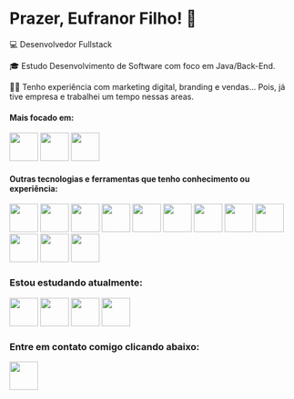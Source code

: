 # Prazer, Eufranor Filho! 👋

💻 Desenvolvedor Fullstack

 🎓 Estudo Desenvolvimento de Software com foco em Java/Back-End.

👩‍💻 Tenho experiência com marketing digital, branding e vendas... Pois, já tive empresa e trabalhei um tempo nessas areas.

#### Mais focado em:

<img width="50" heigth="50" src="https://cdn.jsdelivr.net/gh/devicons/devicon@latest/icons/java/java-original-wordmark.svg" />  <img width="50" heigth="50" src="https://cdn.jsdelivr.net/gh/devicons/devicon@latest/icons/python/python-original-wordmark.svg" />  <img width="50" heigth="50" src="https://cdn.jsdelivr.net/gh/devicons/devicon@latest/icons/javascript/javascript-original.svg"/>
#### Outras tecnologias e ferramentas que tenho conhecimento ou experiência:  
<img width="50" heigth="50" src="https://cdn.jsdelivr.net/gh/devicons/devicon@latest/icons/html5/html5-original-wordmark.svg" /> <img width="50" heigth="50" src="https://cdn.jsdelivr.net/gh/devicons/devicon@latest/icons/css3/css3-original-wordmark.svg" /> <img width="50" heigth="50" src="https://cdn.jsdelivr.net/gh/devicons/devicon@latest/icons/bootstrap/bootstrap-original-wordmark.svg" /> <img width="50" heigth="50" src="https://cdn.jsdelivr.net/gh/devicons/devicon@latest/icons/angular/angular-original.svg" /> <img width="50" heigth="50"  src="https://cdn.jsdelivr.net/gh/devicons/devicon@latest/icons/spring/spring-original-wordmark.svg" /> <img width="50" heigth="50" src="https://cdn.jsdelivr.net/gh/devicons/devicon@latest/icons/eclipse/eclipse-original.svg" /> <img width="50" heigth="50" src="https://cdn.jsdelivr.net/gh/devicons/devicon@latest/icons/vscode/vscode-original-wordmark.svg" /> <img width="50" heigth="50" src="https://cdn.jsdelivr.net/gh/devicons/devicon@latest/icons/mysql/mysql-original-wordmark.svg" /> <img width="50" heigth="50" src="https://cdn.jsdelivr.net/gh/devicons/devicon@latest/icons/postgresql/postgresql-original-wordmark.svg" /> <img width="50" heigth="50"  src="https://cdn.jsdelivr.net/gh/devicons/devicon@latest/icons/github/github-original-wordmark.svg" /> <img width="50" heigth="50"  src="https://cdn.jsdelivr.net/gh/devicons/devicon@latest/icons/git/git-original-wordmark.svg" /> <img width="50" heigth="50" src="https://cdn.jsdelivr.net/gh/devicons/devicon@latest/icons/photoshop/photoshop-original.svg" />

### Estou estudando atualmente:
<img width="50" heigth="50"  src="https://cdn.jsdelivr.net/gh/devicons/devicon@latest/icons/csharp/csharp-original.svg" /> <img width="50" heigth="50"  src="https://cdn.jsdelivr.net/gh/devicons/devicon@latest/icons/nodejs/nodejs-original-wordmark.svg" /> <img width="50" heigth="50" src="https://cdn.jsdelivr.net/gh/devicons/devicon@latest/icons/django/django-plain-wordmark.svg" /> <img width="50" heigth="50" src="https://cdn.jsdelivr.net/gh/devicons/devicon@latest/icons/docker/docker-original-wordmark.svg" />
          
          

### Entre em contato comigo clicando abaixo:
<a href="https://br.linkedin.com/in/eufranor-filho-10468b153"><img width="50" heigth="50" src="https://cdn.jsdelivr.net/gh/devicons/devicon@latest/icons/linkedin/linkedin-original-wordmark.svg" /></a>         
          
          
          
          
          
          
          
          
          
          
          
          
          

          
          
